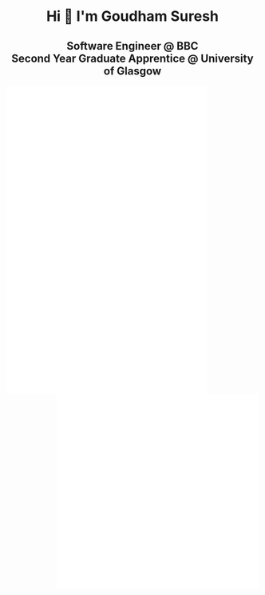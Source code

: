 <h1 align="center">Hi 👋 I'm Goudham Suresh</h1>
<h2 align="center">Software Engineer @ BBC <br> Second Year Graduate Apprentice @ University of Glasgow</h3>

<img align="left" src="/introduction.svg" alt="Introduction" width="400">
<img align="left" src="/achievements.svg" alt="Achievements" width="400">
<img align="right" src="/recent-activity.svg" alt="Recent Activity" width="405">
<img align="right" src="/most-used-langs.svg" alt="Most Used Languages" width="405">

